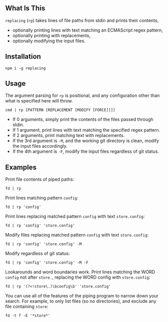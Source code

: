 ## What Is This

`replacing` (`rp`) takes lines of file paths from stdin and prints their contents,
- optionally printing lines with text matching an ECMAScript regex pattern,
- optionally printing with replacements,
- optionally modifying the input files.

## Installation
```
npm i -g replacing
```

## Usage
The argument parsing for `rp` is positional, and any configuration other than what is specified here will throw.
```
cmd | rp [PATTERN [REPLACEMENT [MODIFY [FORCE]]]]
```
- If 0 arguments, simply print the contents of the files passed through stdin.
- If 1 argument, print lines with text matching the specified regex pattern.
- If 2 arguments, print matching text with replacements.
- If the 3rd argument is `-M`, and the working git directory is clean, modify the input files accordingly.
- If the 4th argument is `-F`, modify the input files regardless of git status.

## Examples

Print file contents of piped paths:
```
fd | rp
```

Print lines matching pattern `config`:
```
fd | rp 'config'
```

Print lines replacing matched pattern `config` with text `store.config`:
```
fd | rp 'config' 'store.config'
```

Modify files replacing matched pattern `config` with text `store.config`:
```
fd | rp 'config' 'store.config' -M
```

Modify regardless of git status:
```
fd | rp 'config' 'store.config' -M -F
```

Lookarounds and word boundaries work. Print lines matching the WORD `config` not after `store.`, replacing the WORD config with `store.config`:
```
fd | rp '(?<!store\.)\bconfig\b' 'store.config'
```

You can use all of the features of the piping program to narrow down your search.
For example, to only list files (so no directories),
and exclude any file containing `store`:
```
fd -t f -E '*store*'
```
